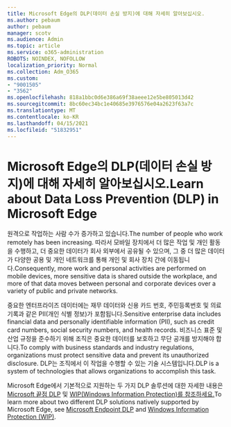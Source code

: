 ```yaml
---
title: Microsoft Edge의 DLP(데이터 손실 방지)에 대해 자세히 알아보십시오.
ms.author: pebaum
author: pebaum
manager: scotv
ms.audience: Admin
ms.topic: article
ms.service: o365-administration
ROBOTS: NOINDEX, NOFOLLOW
localization_priority: Normal
ms.collection: Adm_O365
ms.custom:
- "9001505"
- "3562"
ms.openlocfilehash: 818a1bbc0d6e386a69f38aeee12e5be805013d42
ms.sourcegitcommit: 8bc60ec34bc1e40685e3976576e04a2623f63a7c
ms.translationtype: MT
ms.contentlocale: ko-KR
ms.lasthandoff: 04/15/2021
ms.locfileid: "51832951"
---
```

# <a name="learn-about-data-loss-prevention-dlp-in-microsoft-edge"></a><span data-ttu-id="e40bc-102">Microsoft Edge의 DLP(데이터 손실 방지)에 대해 자세히 알아보십시오.</span><span class="sxs-lookup"><span data-stu-id="e40bc-102">Learn about Data Loss Prevention (DLP) in Microsoft Edge</span></span>

<span data-ttu-id="e40bc-103">원격으로 작업하는 사람 수가 증가하고 있습니다.</span><span class="sxs-lookup"><span data-stu-id="e40bc-103">The number of people who work remotely has been increasing.</span></span> <span data-ttu-id="e40bc-104">따라서 모바일 장치에서 더 많은 작업 및 개인 활동을 수행하고, 더 중요한 데이터가 회사 외부에서 공유될 수 있으며, 그 중 더 많은 데이터가 다양한 공용 및 개인 네트워크를 통해 개인 및 회사 장치 간에 이동됩니다.</span><span class="sxs-lookup"><span data-stu-id="e40bc-104">Consequently, more work and personal activities are performed on mobile devices, more sensitive data is shared outside the workplace, and more of that data moves between personal and corporate devices over a variety of public and private networks.</span></span>

<span data-ttu-id="e40bc-105">중요한 엔터프라이즈 데이터에는 재무 데이터와 신용 카드 번호, 주민등록번호 및 의료 기록과 같은 PII(개인 식별 정보)가 포함됩니다.</span><span class="sxs-lookup"><span data-stu-id="e40bc-105">Sensitive enterprise data includes financial data and personally identifiable information (PII), such as credit card numbers, social security numbers, and health records.</span></span> <span data-ttu-id="e40bc-106">비즈니스 표준 및 산업 규정을 준수하기 위해 조직은 중요한 데이터를 보호하고 무단 공개를 방지해야 합니다.</span><span class="sxs-lookup"><span data-stu-id="e40bc-106">To comply with business standards and industry regulations, organizations must protect sensitive data and prevent its unauthorized disclosure.</span></span> <span data-ttu-id="e40bc-107">DLP는 조직에서 이 작업을 수행할 수 있는 기술 시스템입니다.</span><span class="sxs-lookup"><span data-stu-id="e40bc-107">DLP is a system of technologies that allows organizations to accomplish this task.</span></span>

<span data-ttu-id="e40bc-108">Microsoft Edge에서 기본적으로 지원하는 두 가지 DLP 솔루션에 대한 자세한 내용은 [Microsoft 끝점 DLP](https://go.microsoft.com/fwlink/?linkid=2151765) 및 [WIP(Windows Information Protection)를 참조하세요.](https://go.microsoft.com/fwlink/?linkid=2151766)</span><span class="sxs-lookup"><span data-stu-id="e40bc-108">To learn more about two different DLP solutions natively supported by Microsoft Edge, see [Microsoft Endpoint DLP](https://go.microsoft.com/fwlink/?linkid=2151765) and [Windows Information Protection (WIP)](https://go.microsoft.com/fwlink/?linkid=2151766).</span></span>